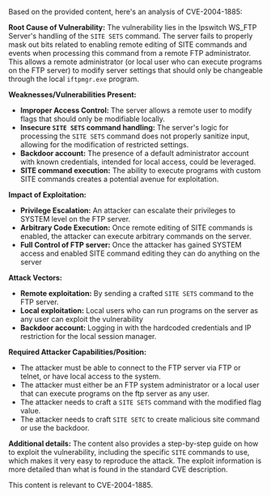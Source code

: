 Based on the provided content, here's an analysis of CVE-2004-1885:

**Root Cause of Vulnerability:**
The vulnerability lies in the Ipswitch WS_FTP Server's handling of the `SITE SETS` command. The server fails to properly mask out bits related to enabling remote editing of SITE commands and events when processing this command from a remote FTP administrator. This allows a remote administrator (or local user who can execute programs on the FTP server) to modify server settings that should only be changeable through the local `iftpmgr.exe` program.

**Weaknesses/Vulnerabilities Present:**
*   **Improper Access Control:** The server allows a remote user to modify flags that should only be modifiable locally.
*   **Insecure `SITE SETS` command handling:** The server's logic for processing the `SITE SETS` command does not properly sanitize input, allowing for the modification of restricted settings.
*   **Backdoor account:** The presence of a default administrator account with known credentials, intended for local access, could be leveraged.
*   **SITE command execution:** The ability to execute programs with custom SITE commands creates a potential avenue for exploitation.

**Impact of Exploitation:**
*   **Privilege Escalation:** An attacker can escalate their privileges to SYSTEM level on the FTP server.
*   **Arbitrary Code Execution:** Once remote editing of SITE commands is enabled, the attacker can execute arbitrary commands on the server.
*   **Full Control of FTP server:** Once the attacker has gained SYSTEM access and enabled SITE command editing they can do anything on the server

**Attack Vectors:**
*   **Remote exploitation:** By sending a crafted `SITE SETS` command to the FTP server.
*   **Local exploitation:** Local users who can run programs on the server as any user can exploit the vulnerability
*   **Backdoor account:** Logging in with the hardcoded credentials and IP restriction for the local session manager.

**Required Attacker Capabilities/Position:**
*   The attacker must be able to connect to the FTP server via FTP or telnet, or have local access to the system.
*   The attacker must either be an FTP system administrator or a local user that can execute programs on the ftp server as any user.
*   The attacker needs to craft a `SITE SETS` command with the modified flag value.
*   The attacker needs to craft `SITE SETC` to create malicious site command or use the backdoor.

**Additional details:**
The content also provides a step-by-step guide on how to exploit the vulnerability, including the specific `SITE` commands to use, which makes it very easy to reproduce the attack.
The exploit information is more detailed than what is found in the standard CVE description.

This content is relevant to CVE-2004-1885.